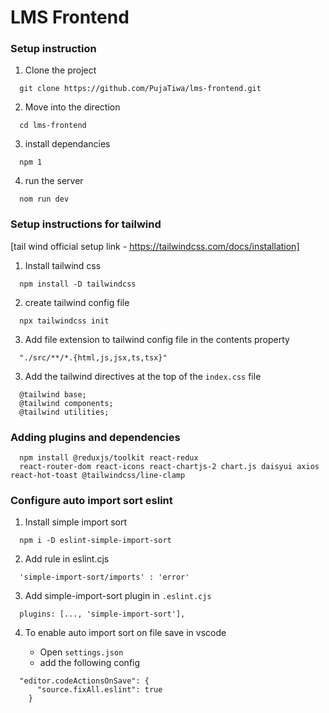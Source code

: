 # LMS Frontend

### Setup instruction

1. Clone the project

```
  git clone https://github.com/PujaTiwa/lms-frontend.git
```

2. Move into the direction

```
  cd lms-frontend
```

3. install dependancies

```
  npm 1
```

4. run the server

```
  nom run dev
```

### Setup instructions for tailwind

[tail wind official setup link - https://tailwindcss.com/docs/installation]

1. Install tailwind css

```
  npm install -D tailwindcss
```

2. create tailwind config file

```
  npx tailwindcss init
```

3. Add file extension to tailwind config file in the contents property

```
  "./src/**/*.{html,js,jsx,ts,tsx}"
```

3. Add the tailwind directives at the top of the `index.css` file

```
  @tailwind base;
  @tailwind components;
  @tailwind utilities;
```

### Adding plugins and dependencies

```
  npm install @reduxjs/toolkit react-redux
  react-router-dom react-icons react-chartjs-2 chart.js daisyui axios react-hot-toast @tailwindcss/line-clamp
```

### Configure auto import sort eslint

1. Install simple import sort
```
  npm i -D eslint-simple-import-sort
```
2. Add rule in eslint.cjs
```
  'simple-import-sort/imports' : 'error'
```
3. Add simple-import-sort plugin in `.eslint.cjs`
```
  plugins: [..., 'simple-import-sort'],
```

4. To enable auto import sort on file save in vscode

    - Open `settings.json`
    - add the following config
```
  "editor.codeActionsOnSave": {
      "source.fixAll.eslint": true
    }
```